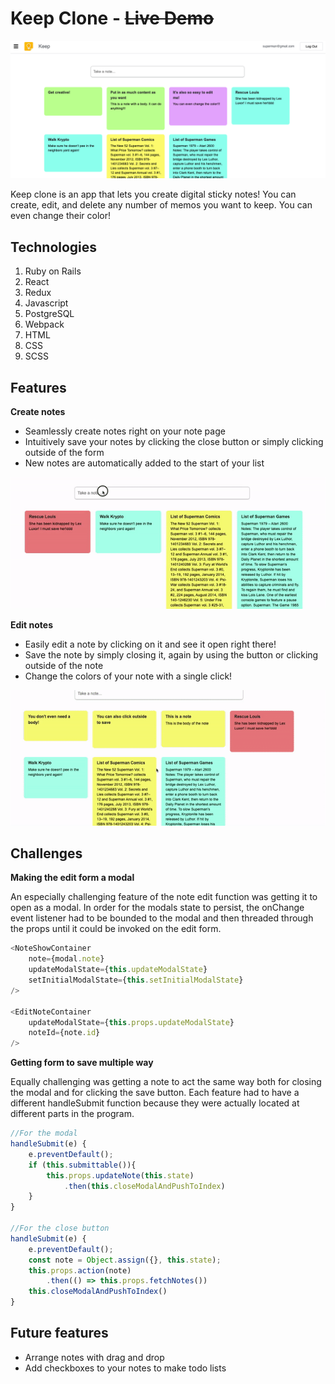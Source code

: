 # Keep Clone - ~~Live Demo~~
![Demo_SS](app/assets/images/Demo_SS.png "Demo_SS")

Keep clone is an app that lets you create digital sticky notes! You can create, edit, and delete any 
number of memos you want to keep. You can even change their color!

## Technologies
1. Ruby on Rails
2. React
3. Redux
4. Javascript
5. PostgreSQL
6. Webpack
7. HTML
8. CSS
9. SCSS



## Features
**Create notes** 
+ Seamlessly create notes right on your note page
+ Intuitively save your notes by clicking the close button or simply clicking outside of the form
+ New notes are automatically added to the start of your list

![Create Note Gif](app/assets/images/ezgif.com-video-to-gif.gif "Create Note Gif")

**Edit notes**
+ Easily edit a note by clicking on it and see it open right there!
+ Save the note by simply closing it, again by using the button or clicking outside of the note
+ Change the colors of your note with a single click!

![Edit Note Gif](app/assets/images/EditNoteGif.gif "Edit Note Gif")

## Challenges

**Making the edit form a modal**


An especially challenging feature of the note edit function was getting it to open as a modal. In order for the modals state to persist, the onChange event listener had to be bounded to the modal and then threaded through the props until it could be invoked on the edit form. 

```javascript
<NoteShowContainer 
    note={modal.note}
    updateModalState={this.updateModalState} 
    setInitialModalState={this.setInitialModalState}
/>

<EditNoteContainer 
    updateModalState={this.props.updateModalState} 
    noteId={note.id}
/>
```

**Getting form to save multiple way**

Equally challenging was getting a note to act the same way both for closing the modal and for clicking the save button. Each feature had to have a different handleSubmit function because they were actually located at different parts in the program. 

```javascript
//For the modal
handleSubmit(e) {
    e.preventDefault();
    if (this.submittable()){
        this.props.updateNote(this.state)
            .then(this.closeModalAndPushToIndex) 
    }
}

//For the close button
handleSubmit(e) {
    e.preventDefault();
    const note = Object.assign({}, this.state);
    this.props.action(note)
        .then(() => this.props.fetchNotes())
    this.closeModalAndPushToIndex()
}
```

## Future features
+ Arrange notes with drag and drop
+ Add checkboxes to your notes to make todo lists
